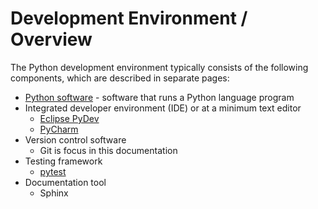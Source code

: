 # Development Environment / Overview

The Python development environment typically consists of the following components,
which are described in separate pages:

* [Python software](python) - software that runs a Python language program
* Integrated developer environment (IDE) or at a minimum text editor
	+ [Eclipse PyDev](ide-eclipse-pydev)
	+ [PyCharm](ide-pycharm)
* Version control software
	+ Git is focus in this documentation
* Testing framework
	+ [pytest](pytest)
* Documentation tool
	+ Sphinx
